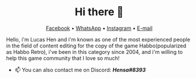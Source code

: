 <h1 align="center">Hi there 👋</h1>

<p align="center">
  <a href="https://www.facebook.com/oisouhen/" target="_blank">Facebook</a> •
  <a href="https://api.whatsapp.com/send?phone=5515997672647&text=Hi%20Wulles%20👋)" target="_blank">WhatsApp</a> •
  <a href="https://instagram.com/oisouhen/" target="_blank">Instagram</a> •
  <a href="mailto:oisouhen@icloud.com">E-mail</a>  
</p>

Hello, i'm Lucas Hen and i'm known as one of the most experienced people in the field of content editing for the copy of the game Habbo(popularized as Habbo Retro), i've been in this category since 2004, and i'm willing to help this game community that I love so much!

* 📫 You can also contact me on Discord: ___Hensa#8393___